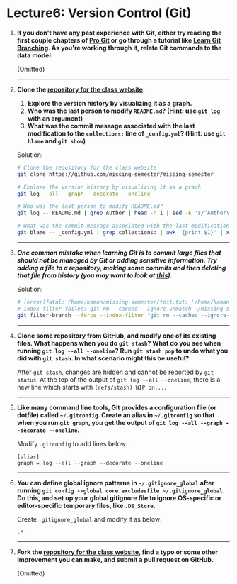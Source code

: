 # Lecture6: Version Control (Git)
  
1. **If you don't have any past experience with Git, either try reading the first couple chapters of [Pro Git](https://git-scm.com/book/en/v2) or go through a tutorial like [Learn Git Branching](https://learngitbranching.js.org/). As you're working through it, relate Git commands to the data model.**
    
    (Omitted)
    
    ---
2. **Clone the [repository for the class website](https://github.com/missing-semester/missing-semester).**
    1. **Explore the version history by visualizing it as a graph.**
    2. **Who was the last person to modify `README.md`? (Hint: use `git log` with an argument)**
    3. **What was the commit message associated with the last modification to the `collections:` line of `_config.yml`? (Hint: use `git blame` and `git show`)**
    
    Solution:
    ```bash
    # Clone the repository for the class website
    git clone https://github.com/missing-semester/missing-semester

    # Explore the version history by visualizing it as a graph
    git log --all --graph --decorate --oneline

    # Who was the last person to modify README.md?
    git log -- README.md | grep Author | head -n 1 | sed -E 's/^Author\: (.*) <.*>$/\1/'

    # What was the commit message associated with the last modification to the collections: line of _config.yml?
    git blame -- _config.yml | grep collections: | awk '{print $1}' | xargs git show --oneline 2> /dev/null | head -n 1 | sed -E 's/.*? (.*)/\1/'
    ```
    
    ---
3. ***One common mistake when learning Git is to commit large files that should not be managed by Git or adding sensitive information. Try adding a file to a repository, making some commits and then deleting that file from history (you may want to look at [this](https://help.github.com/articles/removing-sensitive-data-from-a-repository/)).***
    
    Solution:
    ```bash
    # (error)fatal: /home/kaman/missing-semester/test.txt: '/home/kaman/missing-semester/test.txt' is outside repository
    # index filter failed: git rm --cached --ignore-unmatch ~/missing-semester/test.txt
    git filter-branch --force --index-filter "git rm --cached --ignore-unmatch ~/missing-semester/test.txt" --prune-empty --tag-name-filter cat -- --all
    ```
    
    ---
4. **Clone some repository from GitHub, and modify one of its existing files. What happens when you do `git stash`? What do you see when running `git log --all --oneline`? Run `git stash pop` to undo what you did with `git stash`. In what scenario might this be useful?**
    
    After `git stash`, changes are hidden and cannot be reported by `git status`.
    At the top of the output of `git log --all --oneline`,  there is a new line which starts with `(refs/stash) WIP on...`.
    
    ---
5. **Like many command line tools, Git provides a configuration file (or dotfile) called `~/.gitconfig`. Create an alias in `~/.gitconfig` so that when you run `git graph`, you get the output of `git log --all --graph --decorate --oneline`.**
    
    Modify `.gitconfig` to add lines below:
    ```
    [alias]
	graph = log --all --graph --decorate --oneline
    ```
    
    ---
6. **You can define global ignore patterns in `~/.gitignore_global` after running `git config --global core.excludesfile ~/.gitignore_global`. Do this, and set up your global gitignore file to ignore OS-specific or editor-specific temporary files, like `.DS_Store`.** 
    
    Create `.gitignore_global` and modify it as below:
    ```
    .*
    ```
    
    ---
7. **Fork the [repository for the class website](https://github.com/missing-semester/missing-semester), find a typo or some other improvement you can make, and submit a pull request on GitHub.**
    
    (Omitted)
    
